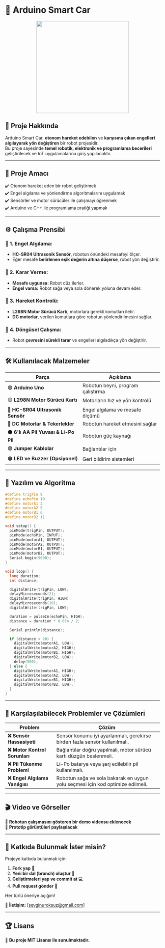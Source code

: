 # 🚗 Arduino Smart Car

<p align="center">
  <img src="https://www.arduino.cc/en/uploads/Main/ArduinoUno_R3_Front_450px.jpg" width="300">
</p>

## 📌 Proje Hakkında  
Arduino Smart Car, **otonom hareket edebilen** ve **karşısına çıkan engelleri algılayarak yön değiştiren** bir robot projesidir.  
Bu proje sayesinde **temel robotik, elektronik ve programlama becerileri** geliştirilecek ve IoT uygulamalarına giriş yapılacaktır.

---

## 🎯 Proje Amacı  
✔️ Otonom hareket eden bir robot geliştirmek  
✔️ Engel algılama ve yönlendirme algoritmalarını uygulamak  
✔️ Sensörler ve motor sürücüler ile çalışmayı öğrenmek  
✔️ Arduino ve C++ ile programlama pratiği yapmak  

---

## ⚙️ Çalışma Prensibi  

### 📡 **1. Engel Algılama:**  
- **HC-SR04 Ultrasonik Sensör**, robotun önündeki mesafeyi ölçer.  
- Eğer mesafe **belirlenen eşik değerin altına düşerse**, robot yön değiştirir.  

### 🔄 **2. Karar Verme:**  
- **Mesafe uygunsa:** Robot düz ilerler.  
- **Engel varsa:** Robot sağa veya sola dönerek yoluna devam eder.  

### 🚗 **3. Hareket Kontrolü:**  
- **L298N Motor Sürücü Kartı**, motorlara gerekli komutları iletir.  
- **DC motorlar**, verilen komutlara göre robotun yönlendirilmesini sağlar.  

### 🔁 **4. Döngüsel Çalışma:**  
- Robot **çevresini sürekli tarar** ve engelleri algıladıkça yön değiştirir.  

---

## 🛠 Kullanılacak Malzemeler  

| **Parça**                             | **Açıklama**                              |
|---------------------------------------|------------------------------------------|
| 🟢 **Arduino Uno**                     | Robotun beyni, program çalıştırma       |
| 🟡 **L298N Motor Sürücü Kartı**         | Motorların hız ve yön kontrolü          |
| 🔵 **HC-SR04 Ultrasonik Sensör**       | Engel algılama ve mesafe ölçümü         |
| 🔴 **DC Motorlar & Tekerlekler**       | Robotun hareket etmesini sağlar        |
| ⚫ **6'lı AA Pil Yuvası & Li-Po Pil**   | Robotun güç kaynağı                     |
| 🟣 **Jumper Kablolar**                 | Bağlantılar için                        |
| 🟠 **LED ve Buzzer (Opsiyonel)**       | Geri bildirim sistemleri                |

---

## 📝 Yazılım ve Algoritma  

```cpp
#define trigPin 9
#define echoPin 10
#define motorA1 3
#define motorA2 5
#define motorB1 6
#define motorB2 11

void setup() {
  pinMode(trigPin, OUTPUT);
  pinMode(echoPin, INPUT);
  pinMode(motorA1, OUTPUT);
  pinMode(motorA2, OUTPUT);
  pinMode(motorB1, OUTPUT);
  pinMode(motorB2, OUTPUT);
  Serial.begin(9600);
}

void loop() {
  long duration;
  int distance;

  digitalWrite(trigPin, LOW);
  delayMicroseconds(2);
  digitalWrite(trigPin, HIGH);
  delayMicroseconds(10);
  digitalWrite(trigPin, LOW);

  duration = pulseIn(echoPin, HIGH);
  distance = duration * 0.034 / 2;

  Serial.println(distance);

  if (distance < 20) { 
    digitalWrite(motorA1, LOW);
    digitalWrite(motorA2, HIGH);
    digitalWrite(motorB1, HIGH);
    digitalWrite(motorB2, LOW);
    delay(500);
  } else {  
    digitalWrite(motorA1, HIGH);
    digitalWrite(motorA2, LOW);
    digitalWrite(motorB1, HIGH);
    digitalWrite(motorB2, LOW);
  }
}
```

---

## 🚨 Karşılaşılabilecek Problemler ve Çözümleri  

| **Problem**                             | **Çözüm**                                      |
|-----------------------------------------|----------------------------------------------|
| **❌ Sensör Hassasiyeti**               | Sensör konumu iyi ayarlanmalı, gerekirse birden fazla sensör kullanılmalı. |
| **❌ Motor Kontrol Sorunları**          | Bağlantılar doğru yapılmalı, motor sürücü kartı düzgün beslenmeli. |
| **❌ Pil Tükenme Problemi**             | Li-Po batarya veya şarj edilebilir pil kullanılmalı. |
| **❌ Engel Algılama Yanılgısı**         | Robotun sağa ve sola bakarak en uygun yolu seçmesi için kod optimize edilmeli. |

---

## 🎬 Video ve Görseller  

📸 **Robotun çalışmasını gösteren bir demo videosu eklenecek**  
🎥 **Prototip görüntüleri paylaşılacak**  

---

## 📌 Katkıda Bulunmak İster misin?  
Projeye katkıda bulunmak için:  
1. **Fork yap** 🍴  
2. **Yeni bir dal (branch) oluştur** 🌿  
3. **Geliştirmeleri yap ve commit at** 💻  
4. **Pull request gönder** 🚀  

Her türlü öneriye açığım!  

📧 **İletişim:** [sevginuroksuz@gmail.com]  

---

## 🏆 Lisans  
🔗 **Bu proje MIT Lisansı ile sunulmaktadır.**  
